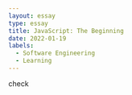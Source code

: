 ```yaml
---
layout: essay
type: essay
title: JavaScript: The Beginning
date: 2022-01-19
labels:
  - Software Engineering
  - Learning
---
```


check

